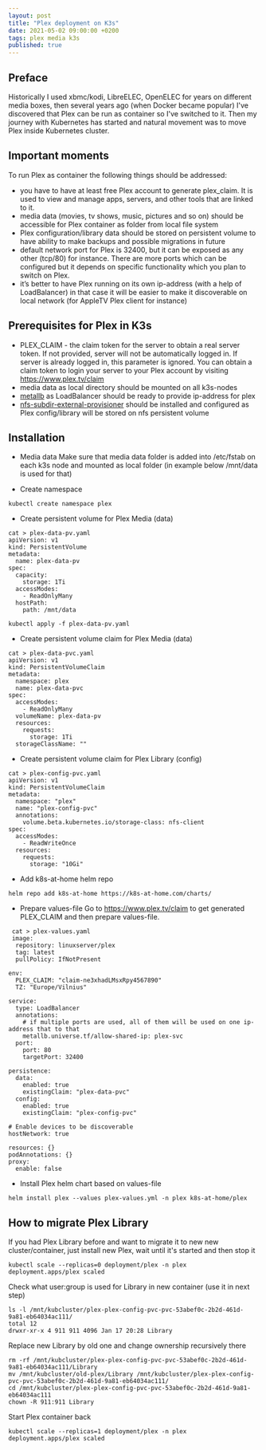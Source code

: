 ```yaml
---
layout: post
title: "Plex deployment on K3s"
date: 2021-05-02 09:00:00 +0200
tags: plex media k3s
published: true
---
```

## Preface
Historically I used xbmc/kodi, LibreELEC, OpenELEC for years on different media boxes, then several years ago (when Docker became popular) I've discovered that Plex can be run as container so I've switched to it. Then my journey with Kubernetes has started and natural movement was to move Plex inside Kubernetes cluster.

## Important moments
To run Plex as container the following things should be addressed:
- you have to have at least free Plex account to generate plex_claim. It is used to view and manage apps, servers, and other tools that are linked to it. 
- media data (movies, tv shows, music, pictures and so on) should be accessible for Plex container as folder from local file system
- Plex configuration/library data should be stored on persistent volume to have ability to make backups and possible migrations in future
- default network port for Plex is 32400, but it can be exposed as any other (tcp/80) for instance. There are more ports which can be configured but it depends on specific functionality which you plan to switch on Plex.
- it’s better to have Plex running on its own ip-address (with a help of LoadBalancer) in that case it will be easier to make it discoverable on local network (for AppleTV Plex client for instance)

## Prerequisites for Plex in K3s
- PLEX_CLAIM - the claim token for the server to obtain a real server token. If not provided, server will not be automatically logged in. If server is already logged in, this parameter is ignored. You can obtain a claim token to login your server to your Plex account by visiting https://www.plex.tv/claim
- media data as local directory should be mounted on all k3s-nodes
- [metallb](/2021/01/15/Metallb-as-LoadBalancer-for-K3s.html) as LoadBalancer should be ready to provide ip-address for plex
- [nfs-subdir-external-provisioner](/2021/02/20/NFS-Client.html) should be installed and configured as Plex config/library will be stored on nfs persistent volume

## Installation
- Media data
Make sure that media data folder is added into /etc/fstab on each k3s node and mounted as local folder (in example below /mnt/data is used for that)

- Create namespace
```
kubectl create namespace plex
```

- Create persistent volume for Plex Media (data)

```
cat > plex-data-pv.yaml
apiVersion: v1
kind: PersistentVolume
metadata: 
  name: plex-data-pv
spec:
  capacity:
    storage: 1Ti
  accessModes:
    - ReadOnlyMany
  hostPath:
    path: /mnt/data

kubectl apply -f plex-data-pv.yaml
```

- Create persistent volume claim for Plex Media (data)

```
cat > plex-data-pvc.yaml
apiVersion: v1
kind: PersistentVolumeClaim
metadata:
  namespace: plex
  name: plex-data-pvc
spec:
  accessModes:
    - ReadOnlyMany
  volumeName: plex-data-pv
  resources:
    requests:
      storage: 1Ti
  storageClassName: ""
```

- Create persistent volume claim for Plex Library (config)

```
cat > plex-config-pvc.yaml
apiVersion: v1
kind: PersistentVolumeClaim
metadata:
  namespace: "plex"
  name: "plex-config-pvc"
  annotations:
    volume.beta.kubernetes.io/storage-class: nfs-client
spec:
  accessModes:
    - ReadWriteOnce
  resources:
    requests:
      storage: "10Gi"
```

- Add k8s-at-home helm repo

```
helm repo add k8s-at-home https://k8s-at-home.com/charts/
```

- Prepare values-file 
Go to https://www.plex.tv/claim to get generated PLEX_CLAIM and then prepare values-file.

```
 cat > plex-values.yaml
 image:
  repository: linuxserver/plex
  tag: latest
  pullPolicy: IfNotPresent

env:
  PLEX_CLAIM: "claim-ne3xhadLMsxRpy4567890"
  TZ: "Europe/Vilnius"

service:
  type: LoadBalancer
  annotations:
    # if multiple ports are used, all of them will be used on one ip-address that to that
    metallb.universe.tf/allow-shared-ip: plex-svc
  port:
    port: 80
    targetPort: 32400

persistence:
  data:
    enabled: true
    existingClaim: "plex-data-pvc"
  config:
    enabled: true
    existingClaim: "plex-config-pvc"

# Enable devices to be discoverable
hostNetwork: true

resources: {}
podAnnotations: {}
proxy:
  enable: false
```

- Install Plex helm chart based on values-file

```
helm install plex --values plex-values.yml -n plex k8s-at-home/plex
```

## How to migrate Plex Library
If you had Plex Library before and want to migrate it to new new cluster/container, just install new Plex, wait until it's started and then stop it

```
kubectl scale --replicas=0 deployment/plex -n plex
deployment.apps/plex scaled
```

Check what user:group is used for Library in new container (use it in next step)
```
ls -l /mnt/kubcluster/plex-plex-config-pvc-pvc-53abef0c-2b2d-461d-9a81-eb64034ac111/
total 12
drwxr-xr-x 4 911 911 4096 Jan 17 20:28 Library
```

Replace new Library by old one and change ownership recursively there

```
rm -rf /mnt/kubcluster/plex-plex-config-pvc-pvc-53abef0c-2b2d-461d-9a81-eb64034ac111/Library
mv /mnt/kubcluster/old-plex/Library /mnt/kubcluster/plex-plex-config-pvc-pvc-53abef0c-2b2d-461d-9a81-eb64034ac111/
cd /mnt/kubcluster/plex-plex-config-pvc-pvc-53abef0c-2b2d-461d-9a81-eb64034ac111
chown -R 911:911 Library
```
Start Plex container back

```
kubectl scale --replicas=1 deployment/plex -n plex
deployment.apps/plex scaled
```
